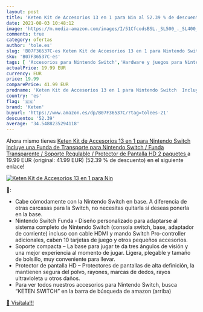 ```yaml
---
layout: post
title: 'Keten Kit de Accesorios 13 en 1 para Nin al 52.39 % de descuento'
date: 2021-08-03 10:48:12
image: 'https://m.media-amazon.com/images/I/51CfcodsBSL._SL500_._SL400_.jpg'
comments: true
category: ofertas
author: 'tole.es'
slug: 'B07F36537C-es Keten Kit de Accesorios 13 en 1 para Nintendo Switch...'
sku: 'B07F36537C-es'
tags: [ 'Accesorios para Nintendo Switch','Hardware y juegos para Nintendo Switch','Kits de accesorios para Nintendo Switch','Videojuegos','keten','nintendo', ]
actualPrice: 19.99 EUR
currency: EUR
price: 19.99
comparePrice: 41.99 EUR
prodname: 'Keten Kit de Accesorios 13 en 1 para Nintendo Switch  Incluye una Funda de Transporte para Nintendo Switch / Funda Transparente / Soporte Regulable / Protector de Pantalla HD  2 paquetes '
country: 'es'
flag: '🇪🇸'
brand: 'Keten'
buyurl: 'https://www.amazon.es/dp/B07F36537C/?tag=tolees-21'
descuento: '52.39'
average: '34.5488235294118'
---
```


Ahora mismo tienes [Keten Kit de Accesorios 13 en 1 para Nintendo Switch  Incluye una Funda de Transporte para Nintendo Switch / Funda Transparente / Soporte Regulable / Protector de Pantalla HD  2 paquetes ](https://www.amazon.es/dp/B07F36537C/?tag=tolees-21) a 19.99 EUR (original: 41.99 EUR) (52.39 %  de descuento) en el siguiente enlace!

[![Keten Kit de Accesorios 13 en 1 para Nin](https://m.media-amazon.com/images/I/51CfcodsBSL._SL500_._SL400_.jpg)](https://www.amazon.es/dp/B07F36537C/?tag=tolees-21)

🔎:

- Cabe cómodamente con la Nintendo Switch en base. A diferencia de otras carcasas para la Switch, no necesitas quitarla si deseas ponerla en la base.
- Nintendo Switch Funda - Diseño personalizado para adaptarse al sistema completo de Nintendo Switch (consola switch, base, adaptador de corriente) incluso con cable HDMI y mando Switch Pro-controller adicionales, caben 10 tarjetas de juego y otros pequeños accesorios.
- Soporte compacta – La base para jugar te da tres ángulos de visión y una mejor experiencia al momento de jugar. Ligera, plegable y tamaño de bolsillo, muy conveniente para llevar.
- Protector de pantalla HD – Protectores de pantallas de alta definición, la mantienen segura del polvo, rayones, marcas de dedos, rayos ultravioleta u otros daños.
- Para ver todos nuestros accesorios para Nintendo Switch, busca “KETEN SWITCH” en la barra de búsqueda de amazon (arriba)

[🛒 Visítala!!!](https://www.amazon.es/dp/B07F36537C/?tag=tolees-21)
